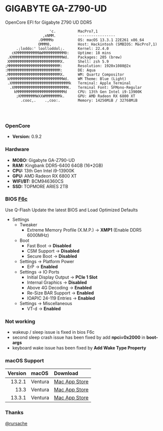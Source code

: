 # GIGABYTE GA-Z790-UD

OpenCore EFI for Gigabyte Z790 UD DDR5


```text
                    'c.          MacPro7,1
                 ,xNMM.          ----------------- 
               .OMMMMo           OS: macOS 13.3.1 22E261 x86_64 
               OMMM0,            Host: Hackintosh (SMBIOS: MacPro7,1) 
     .;loddo:' loolloddol;.      Kernel: 22.4.0 
   cKMMMMMMMMMMNWMMMMMMMMMM0:    Uptime: 18 mins 
 .KMMMMMMMMMMMMMMMMMMMMMMMWd.    Packages: 205 (brew) 
 XMMMMMMMMMMMMMMMMMMMMMMMX.      Shell: zsh 5.9 
;MMMMMMMMMMMMMMMMMMMMMMMM:       Resolution: 1920x1080@2x 
:MMMMMMMMMMMMMMMMMMMMMMMM:       DE: Aqua 
.MMMMMMMMMMMMMMMMMMMMMMMMX.      WM: Quartz Compositor 
 kMMMMMMMMMMMMMMMMMMMMMMMMWd.    WM Theme: Blue (Light) 
 .XMMMMMMMMMMMMMMMMMMMMMMMMMMk   Terminal: Apple_Terminal 
  .XMMMMMMMMMMMMMMMMMMMMMMMMK.   Terminal Font: SFMono-Regular 
    kMMMMMMMMMMMMMMMMMMMMMMd     CPU: 13th Gen Intel i9-13900K 
     ;KMMMMMMMWXXWMMMMMMMk.      GPU: AMD Radeon RX 6800 XT 
       .cooc,.    .,coo:.        Memory: 14256MiB / 32768MiB 

                                                         
                                                         
```

### OpenCore 
* **Version:** 0.9.2

### Hardware

* **MOBO:** Gigabyte GA-Z790-UD
* **RAM:** Kingbank DDR5-6400 64GB (16*2GB)
* **CPU:** 13th Gen Intel i9-13900K
* **GPU:** AMD Radeon RX 6800 XT
* **WIFI/BT:** BCM946360CS
* **SSD:** TOPMORE ARIES 2TB


### BIOS [F6c](https://download.gigabyte.com/FileList/BIOS/mb_bios_z790-ud_f6c.zip)
Use Q-Flash Update the latest BIOS and Load Optimized Defaults
* Settings
	* Tweaker
		*  Extreme Memory Profile (X.M.P.) → **XMP1** (Enable DDR5 6000MHz)
	* Boot
		*  Fast Boot → **Disabled**
		*  CSM Support → **Disabled**
        *  Secure Boot → **Disabled**
	* Settings → Platform Power
		* ErP → **Enabled**
	* Settings → IO Ports
		* Initial Display Output → **PCIe 1 Slot**
		* Internal Graphics → **Disabled**	
		* Above 4G Decoding → **Enabled**
		* Re-Size BAR Support → **Enabled** 
		* IOAPIC 24-119 Entries → **Enabled**
	* Settings → Miscellaneous
		* VT-d → **Enabled**


### Not working
* wakeup / sleep issue is fixed in bios F6c
* second sleep crash issue has been fixed by add **npci=0x2000** in **boot-args**
* keyboard wake issue has been fixed by **Add Wake Type Property**

### macOS Support
| Version   | macOS | Download |
| --------: | :---- | :------- |
| 13.2.1 | Ventura | [Mac App Store](https://apps.apple.com/us/app/macos-ventura/id1638787999?mt=12) |
| 13.3 | Ventura | [Mac App Store](https://apps.apple.com/us/app/macos-ventura/id1638787999?mt=12) |
| 13.3.1 | Ventura | [Mac App Store](https://apps.apple.com/us/app/macos-ventura/id1638787999?mt=12) |


### Thanks

[@rursache](https://github.com/rursache/Hackintosh-13900k-Z690-AORUS-ELITE-AX-DDR5-AMD-6900XT)

